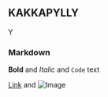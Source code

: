 ## KAKKAPYLLY
Y
### Markdown





**Bold** and _Italic_ and `Code` text

[Link](url) and ![Image](src)
```
